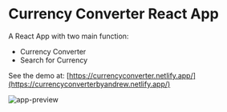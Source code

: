 # Currency Converter React App
A React App with two main function:
- Currency Converter
- Search for Currency

See the demo at: [https://currencyconverter.netlify.app/](https://currencyconverterbyandrew.netlify.app/)

![app-preview](https://user-images.githubusercontent.com/117982149/206844043-c3756f77-7b7a-45ae-b0ad-023b9b403ceb.png)
